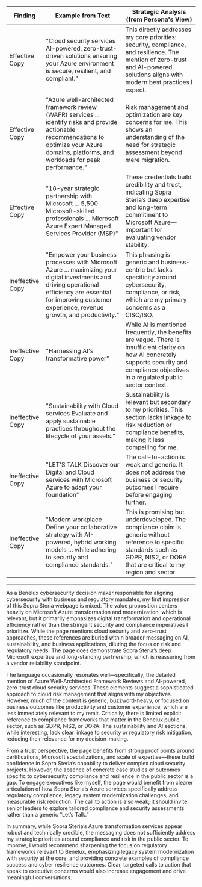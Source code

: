 | Finding          | Example from Text                                                                                      | Strategic Analysis (from Persona's View)                                                                                                                |
| ---------------- | --------------------------------------------------------------------------------------------------- | ------------------------------------------------------------------------------------------------------------------------- |
| Effective Copy   | "Cloud security services AI-powered, zero-trust-driven solutions ensuring your Azure environment is secure, resilient, and compliant." | This directly addresses my core priorities: security, compliance, and resilience. The mention of zero-trust and AI-powered solutions aligns with modern best practices I expect. |
| Effective Copy   | "Azure well-architected framework review (WAFR) services ... identify risks and provide actionable recommendations to optimize your Azure domains, platforms, and workloads for peak performance." | Risk management and optimization are key concerns for me. This shows an understanding of the need for strategic assessment beyond mere migration. |
| Effective Copy   | "18-year strategic partnership with Microsoft ... 5,500 Microsoft-skilled professionals ... Microsoft Azure Expert Managed Services Provider (MSP)" | These credentials build credibility and trust, indicating Sopra Steria’s deep expertise and long-term commitment to Microsoft Azure—important for evaluating vendor stability. |
| Ineffective Copy | "Empower your business processes with Microsoft Azure ... maximizing your digital investments and driving operational efficiency are essential for improving customer experience, revenue growth, and productivity." | This phrasing is generic and business-centric but lacks specificity around cybersecurity, compliance, or risk, which are my primary concerns as a CISO/ISO. |
| Ineffective Copy | "Harnessing AI's transformative power"                                                                    | While AI is mentioned frequently, the benefits are vague. There is insufficient clarity on how AI concretely supports security and compliance objectives in a regulated public sector context. |
| Ineffective Copy | "Sustainability with Cloud services Evaluate and apply sustainable practices throughout the lifecycle of your assets." | Sustainability is relevant but secondary to my priorities. This section lacks linkage to risk reduction or compliance benefits, making it less compelling for me. |
| Ineffective Copy | "LET'S TALK Discover our Digital and Cloud services with Microsoft Azure to adapt your foundation"        | The call-to-action is weak and generic. It does not address the business or security outcomes I require before engaging further. |
| Ineffective Copy | "Modern workplace Define your collaborative strategy with AI-powered, hybrid working models ... while adhering to security and compliance standards." | This is promising but underdeveloped. The compliance claim is generic without reference to specific standards such as GDPR, NIS2, or DORA that are critical to my region and sector. |

---

As a Benelux cybersecurity decision maker responsible for aligning cybersecurity with business and regulatory mandates, my first impression of this Sopra Steria webpage is mixed. The value proposition centers heavily on Microsoft Azure transformation and modernization, which is relevant, but it primarily emphasizes digital transformation and operational efficiency rather than the stringent security and compliance imperatives I prioritize. While the page mentions cloud security and zero-trust approaches, these references are buried within broader messaging on AI, sustainability, and business applications, diluting the focus on risk and regulatory needs. The page does demonstrate Sopra Steria’s deep Microsoft expertise and long-standing partnership, which is reassuring from a vendor reliability standpoint.

The language occasionally resonates well—specifically, the detailed mention of Azure Well-Architected Framework Reviews and AI-powered, zero-trust cloud security services. These elements suggest a sophisticated approach to cloud risk management that aligns with my objectives. However, much of the content is generic, buzzword-heavy, or focused on business outcomes like productivity and customer experience, which are less immediately relevant to my remit. Critically, there is limited explicit reference to compliance frameworks that matter in the Benelux public sector, such as GDPR, NIS2, or DORA. The sustainability and AI sections, while interesting, lack clear linkage to security or regulatory risk mitigation, reducing their relevance for my decision-making.

From a trust perspective, the page benefits from strong proof points around certifications, Microsoft specializations, and scale of expertise—these build confidence in Sopra Steria’s capability to deliver complex cloud security projects. However, the absence of concrete case studies or outcomes specific to cybersecurity compliance and resilience in the public sector is a gap. To engage executives like myself, the page would benefit from clearer articulation of how Sopra Steria’s Azure services specifically address regulatory compliance, legacy system modernization challenges, and measurable risk reduction. The call to action is also weak; it should invite senior leaders to explore tailored compliance and security assessments rather than a generic “Let’s Talk.”

In summary, while Sopra Steria’s Azure transformation services appear robust and technically credible, the messaging does not sufficiently address my strategic priorities around compliance and risk in the public sector. To improve, I would recommend sharpening the focus on regulatory frameworks relevant to Benelux, emphasizing legacy system modernization with security at the core, and providing concrete examples of compliance success and cyber resilience outcomes. Clear, targeted calls to action that speak to executive concerns would also increase engagement and drive meaningful conversations.